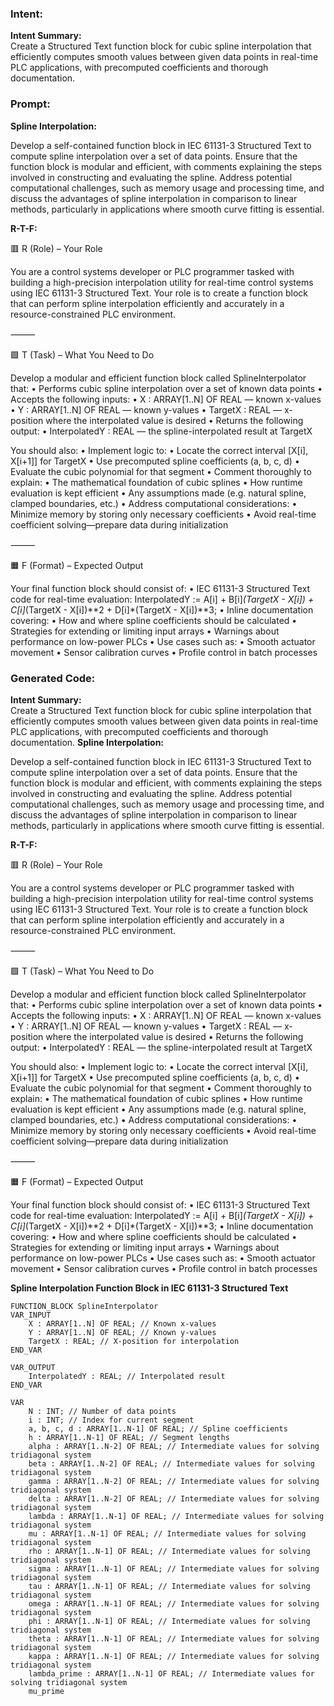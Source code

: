 ### Intent:
**Intent Summary:**  
Create a Structured Text function block for cubic spline interpolation that efficiently computes smooth values between given data points in real-time PLC applications, with precomputed coefficients and thorough documentation.

### Prompt:
**Spline Interpolation:**

Develop a self-contained function block in IEC 61131-3 Structured Text to compute spline interpolation over a set of data points. Ensure that the function block is modular and efficient, with comments explaining the steps involved in constructing and evaluating the spline. Address potential computational challenges, such as memory usage and processing time, and discuss the advantages of spline interpolation in comparison to linear methods, particularly in applications where smooth curve fitting is essential.

**R-T-F:**

🟥 R (Role) – Your Role

You are a control systems developer or PLC programmer tasked with building a high-precision interpolation utility for real-time control systems using IEC 61131-3 Structured Text. Your role is to create a function block that can perform spline interpolation efficiently and accurately in a resource-constrained PLC environment.

⸻

🟩 T (Task) – What You Need to Do

Develop a modular and efficient function block called SplineInterpolator that:
	•	Performs cubic spline interpolation over a set of known data points
	•	Accepts the following inputs:
	•	X : ARRAY[1..N] OF REAL — known x-values
	•	Y : ARRAY[1..N] OF REAL — known y-values
	•	TargetX : REAL — x-position where the interpolated value is desired
	•	Returns the following output:
	•	InterpolatedY : REAL — the spline-interpolated result at TargetX

You should also:
	•	Implement logic to:
	•	Locate the correct interval [X[i], X[i+1]] for TargetX
	•	Use precomputed spline coefficients (a, b, c, d)
	•	Evaluate the cubic polynomial for that segment
	•	Comment thoroughly to explain:
	•	The mathematical foundation of cubic splines
	•	How runtime evaluation is kept efficient
	•	Any assumptions made (e.g. natural spline, clamped boundaries, etc.)
	•	Address computational considerations:
	•	Minimize memory by storing only necessary coefficients
	•	Avoid real-time coefficient solving—prepare data during initialization

⸻

🟧 F (Format) – Expected Output

Your final function block should consist of:
	•	IEC 61131-3 Structured Text code for real-time evaluation:
 InterpolatedY := A[i] + B[i]*(TargetX - X[i]) + C[i]*(TargetX - X[i])**2 + D[i]*(TargetX - X[i])**3;
 	•	Inline documentation covering:
	•	How and where spline coefficients should be calculated
	•	Strategies for extending or limiting input arrays
	•	Warnings about performance on low-power PLCs
	•	Use cases such as:
	•	Smooth actuator movement
	•	Sensor calibration curves
	•	Profile control in batch processes

### Generated Code:
**Intent Summary:**  
Create a Structured Text function block for cubic spline interpolation that efficiently computes smooth values between given data points in real-time PLC applications, with precomputed coefficients and thorough documentation.
**Spline Interpolation:**

Develop a self-contained function block in IEC 61131-3 Structured Text to compute spline interpolation over a set of data points. Ensure that the function block is modular and efficient, with comments explaining the steps involved in constructing and evaluating the spline. Address potential computational challenges, such as memory usage and processing time, and discuss the advantages of spline interpolation in comparison to linear methods, particularly in applications where smooth curve fitting is essential.

**R-T-F:**

🟥 R (Role) – Your Role

You are a control systems developer or PLC programmer tasked with building a high-precision interpolation utility for real-time control systems using IEC 61131-3 Structured Text. Your role is to create a function block that can perform spline interpolation efficiently and accurately in a resource-constrained PLC environment.

⸻

🟩 T (Task) – What You Need to Do

Develop a modular and efficient function block called SplineInterpolator that:
	•	Performs cubic spline interpolation over a set of known data points
	•	Accepts the following inputs:
	•	X : ARRAY[1..N] OF REAL — known x-values
	•	Y : ARRAY[1..N] OF REAL — known y-values
	•	TargetX : REAL — x-position where the interpolated value is desired
	•	Returns the following output:
	•	InterpolatedY : REAL — the spline-interpolated result at TargetX

You should also:
	•	Implement logic to:
	•	Locate the correct interval [X[i], X[i+1]] for TargetX
	•	Use precomputed spline coefficients (a, b, c, d)
	•	Evaluate the cubic polynomial for that segment
	•	Comment thoroughly to explain:
	•	The mathematical foundation of cubic splines
	•	How runtime evaluation is kept efficient
	•	Any assumptions made (e.g. natural spline, clamped boundaries, etc.)
	•	Address computational considerations:
	•	Minimize memory by storing only necessary coefficients
	•	Avoid real-time coefficient solving—prepare data during initialization

⸻

🟧 F (Format) – Expected Output

Your final function block should consist of:
	•	IEC 61131-3 Structured Text code for real-time evaluation:
 InterpolatedY := A[i] + B[i]*(TargetX - X[i]) + C[i]*(TargetX - X[i])**2 + D[i]*(TargetX - X[i])**3;
 	•	Inline documentation covering:
	•	How and where spline coefficients should be calculated
	•	Strategies for extending or limiting input arrays
	•	Warnings about performance on low-power PLCs
	•	Use cases such as:
	•	Smooth actuator movement
	•	Sensor calibration curves
	•	Profile control in batch processes

**Spline Interpolation Function Block in IEC 61131-3 Structured Text**

```structuredtext
FUNCTION_BLOCK SplineInterpolator
VAR_INPUT
    X : ARRAY[1..N] OF REAL; // Known x-values
    Y : ARRAY[1..N] OF REAL; // Known y-values
    TargetX : REAL; // X-position for interpolation
END_VAR

VAR_OUTPUT
    InterpolatedY : REAL; // Interpolated result
END_VAR

VAR
    N : INT; // Number of data points
    i : INT; // Index for current segment
    a, b, c, d : ARRAY[1..N-1] OF REAL; // Spline coefficients
    h : ARRAY[1..N-1] OF REAL; // Segment lengths
    alpha : ARRAY[1..N-2] OF REAL; // Intermediate values for solving tridiagonal system
    beta : ARRAY[1..N-2] OF REAL; // Intermediate values for solving tridiagonal system
    gamma : ARRAY[1..N-2] OF REAL; // Intermediate values for solving tridiagonal system
    delta : ARRAY[1..N-2] OF REAL; // Intermediate values for solving tridiagonal system
    lambda : ARRAY[1..N-1] OF REAL; // Intermediate values for solving tridiagonal system
    mu : ARRAY[1..N-1] OF REAL; // Intermediate values for solving tridiagonal system
    rho : ARRAY[1..N-1] OF REAL; // Intermediate values for solving tridiagonal system
    sigma : ARRAY[1..N-1] OF REAL; // Intermediate values for solving tridiagonal system
    tau : ARRAY[1..N-1] OF REAL; // Intermediate values for solving tridiagonal system
    omega : ARRAY[1..N-1] OF REAL; // Intermediate values for solving tridiagonal system
    phi : ARRAY[1..N-1] OF REAL; // Intermediate values for solving tridiagonal system
    theta : ARRAY[1..N-1] OF REAL; // Intermediate values for solving tridiagonal system
    kappa : ARRAY[1..N-1] OF REAL; // Intermediate values for solving tridiagonal system
    lambda_prime : ARRAY[1..N-1] OF REAL; // Intermediate values for solving tridiagonal system
    mu_prime
